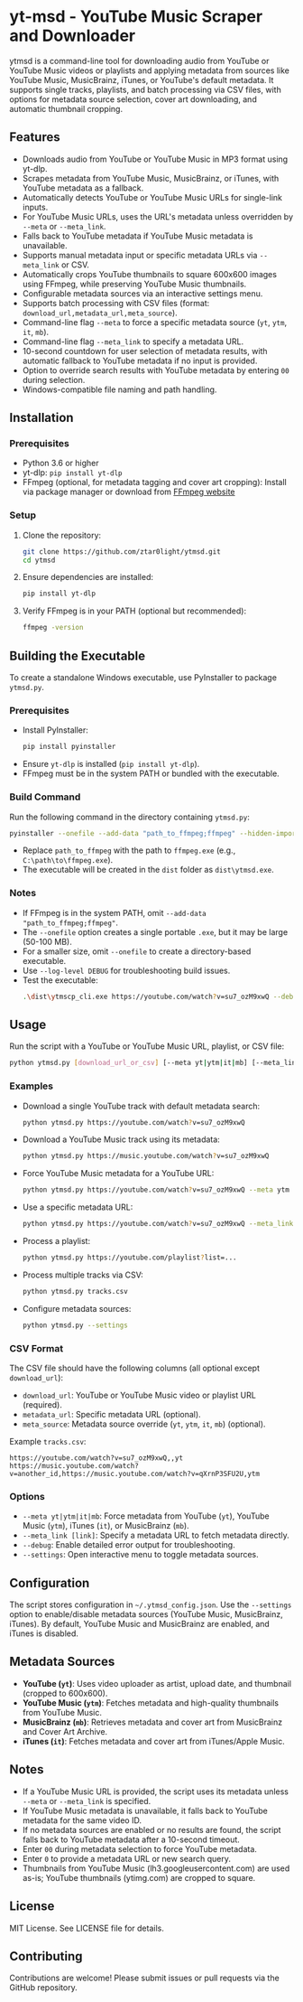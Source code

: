 # yt-msd - YouTube Music Scraper and Downloader

ytmsd is a command-line tool for downloading audio from YouTube or YouTube Music videos or playlists and applying metadata from sources like YouTube Music, MusicBrainz, iTunes, or YouTube's default metadata. It supports single tracks, playlists, and batch processing via CSV files, with options for metadata source selection, cover art downloading, and automatic thumbnail cropping.

## Features

- Downloads audio from YouTube or YouTube Music in MP3 format using yt-dlp.
- Scrapes metadata from YouTube Music, MusicBrainz, or iTunes, with YouTube metadata as a fallback.
- Automatically detects YouTube or YouTube Music URLs for single-link inputs.
- For YouTube Music URLs, uses the URL's metadata unless overridden by `--meta` or `--meta_link`.
- Falls back to YouTube metadata if YouTube Music metadata is unavailable.
- Supports manual metadata input or specific metadata URLs via `--meta_link` or CSV.
- Automatically crops YouTube thumbnails to square 600x600 images using FFmpeg, while preserving YouTube Music thumbnails.
- Configurable metadata sources via an interactive settings menu.
- Supports batch processing with CSV files (format: `download_url,metadata_url,meta_source`).
- Command-line flag `--meta` to force a specific metadata source (`yt`, `ytm`, `it`, `mb`).
- Command-line flag `--meta_link` to specify a metadata URL.
- 10-second countdown for user selection of metadata results, with automatic fallback to YouTube metadata if no input is provided.
- Option to override search results with YouTube metadata by entering `00` during selection.
- Windows-compatible file naming and path handling.

## Installation

### Prerequisites
- Python 3.6 or higher
- yt-dlp: `pip install yt-dlp`
- FFmpeg (optional, for metadata tagging and cover art cropping): Install via package manager or download from [FFmpeg website](https://ffmpeg.org/download.html)

### Setup
1. Clone the repository:
   ```bash
   git clone https://github.com/ztar0light/ytmsd.git
   cd ytmsd
   ```
2. Ensure dependencies are installed:
   ```bash
   pip install yt-dlp
   ```
3. Verify FFmpeg is in your PATH (optional but recommended):
   ```bash
   ffmpeg -version
   ```

## Building the Executable

To create a standalone Windows executable, use PyInstaller to package `ytmsd.py`.

### Prerequisites
- Install PyInstaller:
  ```bash
  pip install pyinstaller
  ```
- Ensure `yt-dlp` is installed (`pip install yt-dlp`).
- FFmpeg must be in the system PATH or bundled with the executable.

### Build Command
Run the following command in the directory containing `ytmsd.py`:
```bash
pyinstaller --onefile --add-data "path_to_ffmpeg;ffmpeg" --hidden-import yt_dlp ytmsd.py
```
- Replace `path_to_ffmpeg` with the path to `ffmpeg.exe` (e.g., `C:\path\to\ffmpeg.exe`).
- The executable will be created in the `dist` folder as `dist\ytmsd.exe`.

### Notes
- If FFmpeg is in the system PATH, omit `--add-data "path_to_ffmpeg;ffmpeg"`.
- The `--onefile` option creates a single portable `.exe`, but it may be large (50-100 MB).
- For a smaller size, omit `--onefile` to create a directory-based executable.
- Use `--log-level DEBUG` for troubleshooting build issues.
- Test the executable:
  ```bash
  .\dist\ytmscp_cli.exe https://youtube.com/watch?v=su7_ozM9xwQ --debug
  ```

## Usage

Run the script with a YouTube or YouTube Music URL, playlist, or CSV file:

```bash
python ytmsd.py [download_url_or_csv] [--meta yt|ytm|it|mb] [--meta_link link] [--debug]
```

### Examples
- Download a single YouTube track with default metadata search:
  ```bash
  python ytmsd.py https://youtube.com/watch?v=su7_ozM9xwQ
  ```
- Download a YouTube Music track using its metadata:
  ```bash
  python ytmsd.py https://music.youtube.com/watch?v=su7_ozM9xwQ
  ```
- Force YouTube Music metadata for a YouTube URL:
  ```bash
  python ytmsd.py https://youtube.com/watch?v=su7_ozM9xwQ --meta ytm
  ```
- Use a specific metadata URL:
  ```bash
  python ytmsd.py https://youtube.com/watch?v=su7_ozM9xwQ --meta_link https://music.youtube.com/watch?v=qXrnP3SFU2U
  ```
- Process a playlist:
  ```bash
  python ytmsd.py https://youtube.com/playlist?list=...
  ```
- Process multiple tracks via CSV:
  ```bash
  python ytmsd.py tracks.csv
  ```
- Configure metadata sources:
  ```bash
  python ytmsd.py --settings
  ```

### CSV Format
The CSV file should have the following columns (all optional except `download_url`):
- `download_url`: YouTube or YouTube Music video or playlist URL (required).
- `metadata_url`: Specific metadata URL (optional).
- `meta_source`: Metadata source override (`yt`, `ytm`, `it`, `mb`) (optional).

Example `tracks.csv`:
```csv
https://youtube.com/watch?v=su7_ozM9xwQ,,yt
https://music.youtube.com/watch?v=another_id,https://music.youtube.com/watch?v=qXrnP3SFU2U,ytm
```

### Options
- `--meta yt|ytm|it|mb`: Force metadata from YouTube (`yt`), YouTube Music (`ytm`), iTunes (`it`), or MusicBrainz (`mb`).
- `--meta_link [link]`: Specify a metadata URL to fetch metadata directly.
- `--debug`: Enable detailed error output for troubleshooting.
- `--settings`: Open interactive menu to toggle metadata sources.

## Configuration
The script stores configuration in `~/.ytmsd_config.json`. Use the `--settings` option to enable/disable metadata sources (YouTube Music, MusicBrainz, iTunes). By default, YouTube Music and MusicBrainz are enabled, and iTunes is disabled.

## Metadata Sources
- **YouTube (`yt`)**: Uses video uploader as artist, upload date, and thumbnail (cropped to 600x600).
- **YouTube Music (`ytm`)**: Fetches metadata and high-quality thumbnails from YouTube Music.
- **MusicBrainz (`mb`)**: Retrieves metadata and cover art from MusicBrainz and Cover Art Archive.
- **iTunes (`it`)**: Fetches metadata and cover art from iTunes/Apple Music.

## Notes
- If a YouTube Music URL is provided, the script uses its metadata unless `--meta` or `--meta_link` is specified.
- If YouTube Music metadata is unavailable, it falls back to YouTube metadata for the same video ID.
- If no metadata sources are enabled or no results are found, the script falls back to YouTube metadata after a 10-second timeout.
- Enter `00` during metadata selection to force YouTube metadata.
- Enter `0` to provide a metadata URL or new search query.
- Thumbnails from YouTube Music (lh3.googleusercontent.com) are used as-is; YouTube thumbnails (ytimg.com) are cropped to square.

## License
MIT License. See LICENSE file for details.

## Contributing
Contributions are welcome! Please submit issues or pull requests via the GitHub repository.
